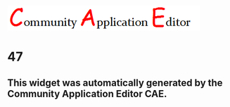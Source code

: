 ![CAE](https://github.com/PhilCAEOrg/frontendComponent-47/blob/gh-pages/img/logo.png)  

47
===================


This widget was automatically generated by the Community Application Editor CAE.  
---------------

